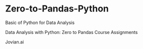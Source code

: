 # Zero-to-Pandas-Python
Basic of Python for Data Analysis

Data Analysis with Python: Zero to Pandas Course Assignments 

Jovian.ai
